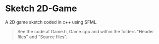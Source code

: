 # Sketch 2D-Game
A 2D game sketch coded in c++ using SFML.

> See the code at Game.h, Game.cpp and within the folders "Header files" and "Source files".
